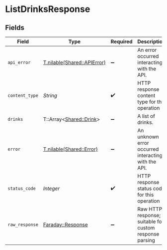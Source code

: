 # ListDrinksResponse


## Fields

| Field                                                                       | Type                                                                        | Required                                                                    | Description                                                                 |
| --------------------------------------------------------------------------- | --------------------------------------------------------------------------- | --------------------------------------------------------------------------- | --------------------------------------------------------------------------- |
| `api_error`                                                                 | [T.nilable(Shared::APIError)](../../models/shared/apierror.md)              | :heavy_minus_sign:                                                          | An error occurred interacting with the API.                                 |
| `content_type`                                                              | *String*                                                                    | :heavy_check_mark:                                                          | HTTP response content type for this operation                               |
| `drinks`                                                                    | T::Array<[Shared::Drink](../../models/shared/drink.md)>                     | :heavy_minus_sign:                                                          | A list of drinks.                                                           |
| `error`                                                                     | [T.nilable(Shared::Error)](../../models/shared/error.md)                    | :heavy_minus_sign:                                                          | An unknown error occurred interacting with the API.                         |
| `status_code`                                                               | *Integer*                                                                   | :heavy_check_mark:                                                          | HTTP response status code for this operation                                |
| `raw_response`                                                              | [Faraday::Response](https://www.rubydoc.info/gems/faraday/Faraday/Response) | :heavy_minus_sign:                                                          | Raw HTTP response; suitable for custom response parsing                     |